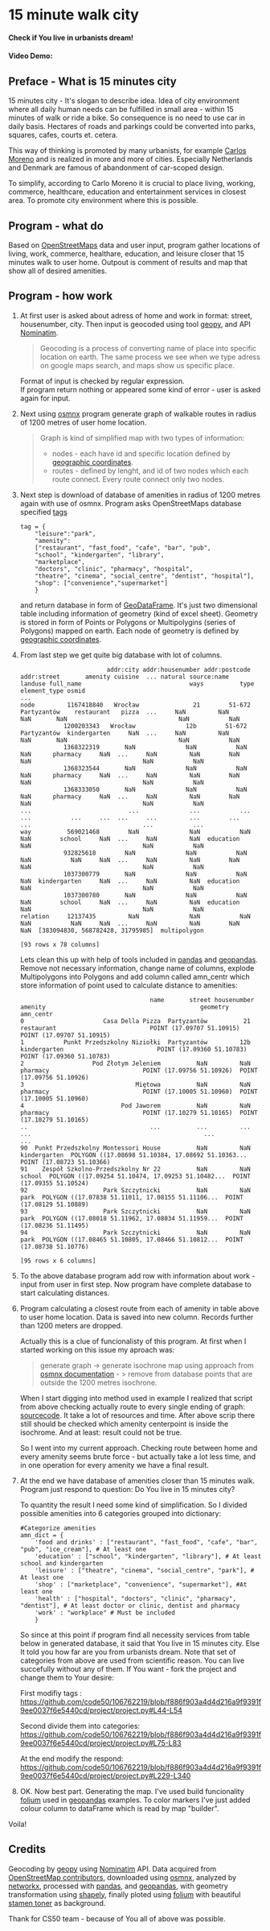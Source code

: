 # 15 minute walk city
#### Check if You live in urbanists dream!
#### Video Demo: <URL>

## Preface - What is 15 minutes city

15 minutes city - It's slogan to describe idea. Idea of city environment where all daily human needs can be fulfilled in small area - within 15 minutes of walk or ride a bike. So consequence is no need to use car in daily basis. Hectares of roads and parkings could be converted into parks, squares, cafes, courts et. cetera.

This way of thinking is promoted by many urbanists, for example [Carlos Moreno](https://www.ted.com/talks/carlos_moreno_the_15_minute_city>) and is realized in more and more of cities. Especially Netherlands and Denmark are famous of abandonment of car-scoped design.

To simplify, according to Carlo Moreno it is crucial to place living, working, commerce, healthcare, education and entertainment services in closest area. To promote city environment where this is possible.

## Program - what do

Based on [OpenStreetMaps](https://www.openstreetmap.org/copyright) data and user input, program gather locations of living, work, commerce, healthare, education, and leisure closer that 15 minutes walk to user home. Outpout is comment of results and map that show all of desired amenities.

## Program - how work

1. At first user is asked about adress of home and work in format: street, housenumber, city. Then input is geocoded using tool [geopy](https://geopy.readthedocs.io/en/stable/), and API [Nominatim](https://nominatim.org/).

    >Geocoding is a process of converting name of place into specific location on earth. The same process we see when we type adress on google maps search, and maps show us specific place.

    Format of input is checked by regular expression. \
    If program return nothing or appeared some kind of error - user is asked again for input.

2. Next using [osmnx](https://geoffboeing.com/publications/osmnx-complex-street-networks/) program generate graph of walkable routes in radius of 1200 metres of user home location.

    >Graph is kind of simplified map with two types of information:
    >* nodes - each have id and specific location defined by [geographic coordinates](https://en.wikipedia.org/wiki/Geographic_coordinate_system).
    >* routes - defined by lenght, and id of two nodes which each route connect. Every route connect only two nodes.

3. Next step is download of database of amenities in radius of 1200 metres again with use of osmnx. Program asks OpenStreetMaps database specified [tags](https://wiki.openstreetmap.org/wiki/Tags)

    ```
    tag = {
        "leisure":"park",
        "amenity":
        ["restaurant", "fast_food", "cafe", "bar", "pub",
        "school", "kindergarten", "library",
        "marketplace",
        "doctors", "clinic", "pharmacy", "hospital",
        "theatre", "cinema", "social_centre", "dentist", "hospital"],
        "shop": ["convenience","supermarket"]
        }
    ```

    and return database in form of [GeoDataFrame](https://geopandas.org/en/stable/getting_started/introduction.html). It's just two dimensional table including information of geometry (kind of excel sheet). Geometry is stored in form of Points or Polygons or Multipolygins (series of Polygons) mapped on earth. Each node of geometry is defined by [geographic coordinates](https://en.wikipedia.org/wiki/Geographic_coordinate_system).

4. From last step we get quite big database with lot of columns.
    ```
                            addr:city addr:housenumber addr:postcode  addr:street       amenity cuisine  ... natural source:name    landuse full_name                              ways          type
    element_type osmid                                                                                   ...
    node         1167418840   Wrocław               21        51-672  Partyzantów    restaurant   pizza  ...     NaN         NaN        NaN       NaN                               NaN           NaN
                1200203343   Wrocław              12b        51-672  Partyzantów  kindergarten     NaN  ...     NaN         NaN        NaN       NaN                               NaN           NaN
                1368322319       NaN              NaN           NaN          NaN      pharmacy     NaN  ...     NaN         NaN        NaN       NaN                               NaN           NaN
                1368323544       NaN              NaN           NaN          NaN      pharmacy     NaN  ...     NaN         NaN        NaN       NaN                               NaN           NaN
                1368333050       NaN              NaN           NaN          NaN      pharmacy     NaN  ...     NaN         NaN        NaN       NaN                               NaN           NaN
    ...                           ...              ...           ...          ...           ...     ...  ...     ...         ...        ...       ...                               ...           ...
    way          569021468        NaN              NaN           NaN          NaN        school     NaN  ...     NaN         NaN  education       NaN                               NaN           NaN
                932825618        NaN              NaN           NaN          NaN           NaN     NaN  ...     NaN         NaN        NaN       NaN                               NaN           NaN
                1037300779       NaN              NaN           NaN          NaN  kindergarten     NaN  ...     NaN         NaN  education       NaN                               NaN           NaN
                1037300780       NaN              NaN           NaN          NaN        school     NaN  ...     NaN         NaN  education       NaN                               NaN           NaN
    relation     12137435         NaN              NaN           NaN          NaN           NaN     NaN  ...     NaN         NaN        NaN       NaN  [383094830, 568782428, 31795985]  multipolygon

    [93 rows x 78 columns]
    ```

    Lets clean this up with help of tools included in [pandas](https://pandas.pydata.org/) and [geopandas](https://geopandas.org/en/stable/). Remove not necessary information, change name of columns, explode Multipolygons into Polygons and add column called amn_centr which store information of point used to calculate distance to amenities:

    ```
                                        name       street housenumber       amenity                                           geometry                  amn_centr
    0                      Casa Della Pizza  Partyzantów          21    restaurant                          POINT (17.09707 51.10915)  POINT (17.09707 51.10915)
    1           Punkt Przedszkolny Niziołki  Partyzantów         12b  kindergarten                          POINT (17.09360 51.10783)  POINT (17.09360 51.10783)
    2                   Pod Złotym Jeleniem          NaN         NaN      pharmacy                          POINT (17.09756 51.10926)  POINT (17.09756 51.10926)
    3                               Miętowa          NaN         NaN      pharmacy                          POINT (17.10005 51.10960)  POINT (17.10005 51.10960)
    4                           Pod Jaworem          NaN         NaN      pharmacy                          POINT (17.10279 51.10165)  POINT (17.10279 51.10165)
    ..                                  ...          ...         ...           ...                                                ...                        ...
    90  Punkt Przedszkolny Montessori House          NaN         NaN  kindergarten  POLYGON ((17.08698 51.10384, 17.08692 51.10363...  POINT (17.08723 51.10366)
    91    Zespół Szkolno-Przedszkolny Nr 22          NaN         NaN        school  POLYGON ((17.09254 51.10474, 17.09253 51.10482...  POINT (17.09355 51.10524)
    92                     Park Szczytnicki          NaN         NaN          park  POLYGON ((17.07838 51.11011, 17.08155 51.11106...  POINT (17.08129 51.10889)
    93                     Park Szczytnicki          NaN         NaN          park  POLYGON ((17.08018 51.11962, 17.08034 51.11959...  POINT (17.08236 51.11495)
    94                     Park Szczytnicki          NaN         NaN          park  POLYGON ((17.08465 51.10805, 17.08466 51.10812...  POINT (17.08738 51.10776)

    [95 rows x 6 columns]
    ```
5. To the above database program add row with information about work - input from user in first step. Now program have complete database to start calculating distances.

6. Program calculating a closest route from each of amenity in table above to user home location. Data is saved into new column. Records further than 1200 meters are dropped.

    Actually this is a clue of funcionalisty of this program.
    At first when I started working on this issue my aproach was:

    >generate graph -> generate isochrone map using approach from [osmnx documentation](https://github.com/gboeing/osmnx-examples/blob/main/notebooks/13-isolines-isochrones.ipynb) - > remove from database points that are outside the 1200 metres isochrone.

    When I start digging into method used in example I realized that script from above checking actually route to every single ending of graph: [sourcecode](https://networkx.org/documentation/stable/_modules/networkx/generators/ego.html#ego_graph). It take a lot of resources and time. After above scrip there still should be checked which amenity centerpoint is inside the isochrome. And at least: result could not be true.

    So I went into my current approach.
    Checking route between home and every amenity seems brute force - but actually take a lot less time, and in one operation for every amenity we have a final result.

7. At the end we have database of amenities closer than 15 minutes walk. Program just respond to question: Do You live in 15 minutes city?

    To quantity the result I need some kind of simplification. So I divided possible amenities into 6 categories grouped into dictionary:
    ```
    #Categorize amenities
    amn_dict = {
        'food and drinks' : ["restaurant", "fast_food", "cafe", "bar", "pub", "ice_cream"], # At least one
        'education' : ["school", "kindergarten", "library"], # At least school and kindergarten
        'leisure' : ["theatre", "cinema", "social_centre", "park"], # At least one
        'shop' : ["marketplace", "convenience", "supermarket"], #At least one
        'health' : ["hospital", "doctors", "clinic", "pharmacy", "dentist"], # At least doctor or clinic, dentist and pharmacy
        'work' : "workplace" # Must be included
        }
    ```
    So since at this point if program find all necessity services from table below in generated database, it said that You live in 15 minutes city. Else It told you how far are you from urbanists dream.
    Note that set of categories from above are used from scientific reason. You can live succefully without any of them. If You want - fork the project and change them to Your desire:

    First modifiy tags :
    https://github.com/code50/106762219/blob/f886f903a4d4d216a9f9391f9ee0037f6e5440cd/project/project.py#L44-L54

    Second divide them into categories:
    https://github.com/code50/106762219/blob/f886f903a4d4d216a9f9391f9ee0037f6e5440cd/project/project.py#L75-L83

    At the end modify the respond:
    https://github.com/code50/106762219/blob/f886f903a4d4d216a9f9391f9ee0037f6e5440cd/project/project.py#L229-L340

8. OK. Now best part. Generating the map. I've used build funcionality [folium](http://python-visualization.github.io/folium/) used in [geopandas](https://geopandas.org/en/stable/docs/user_guide/interactive_mapping.html) examples. To color markers I've just added colour column to dataFrame which is read by map "builder".

Voila!

## Credits
Geocoding by [geopy](https://geopy.readthedocs.io/en/stable/) using [Nominatim](https://nominatim.org/) API. Data acquired from [OpenStreetMap contributors](https://www.openstreetmap.org/copyright), downloaded using [osmnx](https://geoffboeing.com/publications/osmnx-complex-street-networks/), analyzed by [networkx](https://networkx.org/), processed with [pandas](https://pandas.pydata.org/), and [geopandas](https://geopandas.org/en/stable/), with geometry transformation using [shapely](https://shapely.readthedocs.io/en/stable/), finally ploted using [folium](http://python-visualization.github.io/folium/) with beautiful [stamen toner](http://maps.stamen.com/toner/#12/37.7706/-122.3782) as background.

Thank for CS50 team - because of You all of above was possible.
